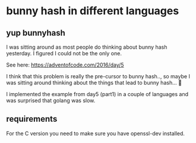 # bunny hash in different languages

## yup bunnyhash

I was sitting around as most people do thinking about bunny hash yesterday. I figured I could not be the only one.

See here: https://adventofcode.com/2016/day/5

I think that this problem is really the pre-cursor to bunny hash.., so maybe I was sitting around thinking about the things that lead to bunny hash... :shrug:

I implemented the example from day5 (part1) in a couple of languages and was surprised that golang was slow.

## requirements

For the C version you need to make sure you have openssl-dev installed.
